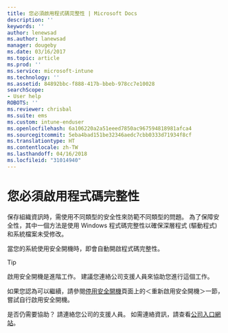 ```yaml
---
title: 您必須啟用程式碼完整性 | Microsoft Docs
description: ''
keywords: ''
author: lenewsad
ms.author: lanewsad
manager: dougeby
ms.date: 03/16/2017
ms.topic: article
ms.prod: ''
ms.service: microsoft-intune
ms.technology: ''
ms.assetid: 84892bbc-f888-417b-bbeb-978cc7e10028
searchScope:
- User help
ROBOTS: ''
ms.reviewer: chrisbal
ms.suite: ems
ms.custom: intune-enduser
ms.openlocfilehash: 6a106220a2a51eeed7850ac967594818981afca4
ms.sourcegitcommit: 5eba4bad151be32346aedc7cbb0333d71934f8cf
ms.translationtype: HT
ms.contentlocale: zh-TW
ms.lasthandoff: 04/16/2018
ms.locfileid: "31014940"
---
```

# <a name="you-need-to-enable-code-integrity"></a>您必須啟用程式碼完整性

保存組織資訊時，需使用不同類型的安全性來防範不同類型的問題。 為了保障安全性，其中一個方法是使用 Windows 程式碼完整性以確保深層程式 (驅動程式) 和系統檔案未受修改。

當您的系統使用安全開機時，即會自動開啟程式碼完整性。

> [!Tip]
> 啟用安全開機是進階工作。 建議您連絡公司支援人員來協助您進行這個工作。

如果您認為可以繼續，請參閱[停用安全開機](https://msdn.microsoft.com/library/windows/hardware/dn898540(v=vs.85).aspx)頁面上的＜重新啟用安全開機＞一節，嘗試自行啟用安全開機。

是否仍需要協助？ 請連絡您公司的支援人員。 如需連絡資訊，請查看[公司入口網站](https://portal.manage.microsoft.com#HelpDeskDialog)。
